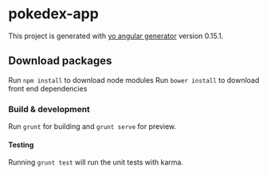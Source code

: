 # pokedex-app

This project is generated with [yo angular generator](https://github.com/yeoman/generator-angular)
version 0.15.1.

## Download packages
Run `npm install` to download node modules
Run `bower install` to download front end dependencies

### Build & development

Run `grunt` for building and `grunt serve` for preview.

#### Testing

Running `grunt test` will run the unit tests with karma.
